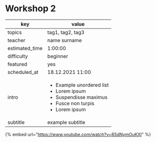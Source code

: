 # Workshop 2

| key             | value                                                                                                                                 |
| --------------- | ------------------------------------------------------------------------------------------------------------------------------------- |
| topics          | tag1, tag2, tag3                                                                                                                      |
| teacher         | name surname                                                                                                                          |
| estimated\_time | 1:00:00                                                                                                                               |
| difficulty      | beginner                                                                                                                              |
| featured        | yes                                                                                                                                   |
| scheduled\_at   | 18.12.2021 11:00                                                                                                                      |
| intro           | <ul><li>Example unordered list</li><li>Lorem ipsum</li><li>Suspendisse maximus</li><li>Fusce non turpis</li><li>Lorem ipsum</li></ul> |
| subtitle        | example subtitle                                                                                                                      |

{% embed url="https://www.youtube.com/watch?v=8SdNymOuKXI" %}
